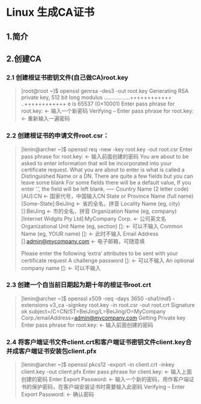 # Linux 生成CA证书



## 1.简介



## 2.创建CA

### 2.1 创建根证书密钥文件(自己做CA)**root.key**

>   [root@root ~]$ openssl genrsa -des3 -out root.key 
>   Generating RSA private key, 512 bit long modulus 
>   ……………..++++++++++++ 
>   ..++++++++++++ 
>   e is 65537 (0×10001) 
>   Enter pass phrase for root.key: ← 输入一个新密码 
>   Verifying – Enter pass phrase for root.key: ← 重新输入一遍密码

### 2.2 创建根证书的申请文件**root.csr**：

>   [lenin@archer ~]$ openssl req -new -key root.key -out root.csr 
>   Enter pass phrase for root.key: ← 输入前面创建的密码 
>   You are about to be asked to enter information that will be incorporated 
>   into your certificate request. 
>   What you are about to enter is what is called a Distinguished Name or a DN. 
>   There are quite a few fields but you can leave some blank 
>   For some fields there will be a default value, 
>   If you enter ‘.’, the field will be left blank. 
>   —– 
>   Country Name (2 letter code) [AU]:CN ← 国家代号，中国输入CN 
>   State or Province Name (full name) [Some-State]:BeiJing ← 省的全名，拼音 
>   Locality Name (eg, city) []:BeiJing ← 市的全名，拼音 
>   Organization Name (eg, company) [Internet Widgits Pty Ltd]:MyCompany Corp. ← 公司英文名 
>   Organizational Unit Name (eg, section) []: ← 可以不输入 
>   Common Name (eg, YOUR name) []: ← 此时不输入 
>   Email Address []:admin@mycompany.com ← 电子邮箱，可随意填
>
>   Please enter the following ‘extra’ attributes 
>   to be sent with your certificate request 
>   A challenge password []: ← 可以不输入 
>   An optional company name []: ← 可以不输入

### 2.3 创建一个自当前日期起为期十年的根证书**root.crt**

>   [lenin@archer ~]$ openssl x509 -req -days 3650 -sha1/md5 -extensions v3_ca -signkey root.key -in root.csr -out root.crt 
>   Signature ok 
>   subject=/C=CN/ST=BeiJing/L=BeiJing/O=MyCompany Corp./emailAddress=admin@mycompany.com 
>   Getting Private key 
>   Enter pass phrase for root.key: ← 输入前面创建的密码

### 2.4 将客户端证书文件**client.crt**和客户端证书密钥文件**client.key**合并成客户端证书安装包**client.pfx**

>   [lenin@archer ~]$ openssl pkcs12 -export -in client.crt -inkey client.key -out client.pfx 
>   Enter pass phrase for client.key: ← 输入上面创建的密码 
>   Enter Export Password: ← 输入一个新的密码，用作客户端证书的保护密码，在客户端安装证书时需要输入此密码 
>   Verifying – Enter Export Password: ← 确认密码

